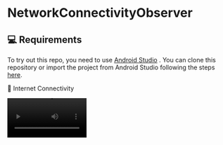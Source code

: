 # NetworkConnectivityObserver

💻 Requirements
------------
To try out this repo, you need to use [Android Studio](https://developer.android.com/studio)
. You can clone this repository or import the project from Android Studio following the steps
[here](https://developer.android.com/jetpack/compose/setup#sample).

🧬 Internet Connectivity 

<video src="sample/demo.mp4" width=180></video>
